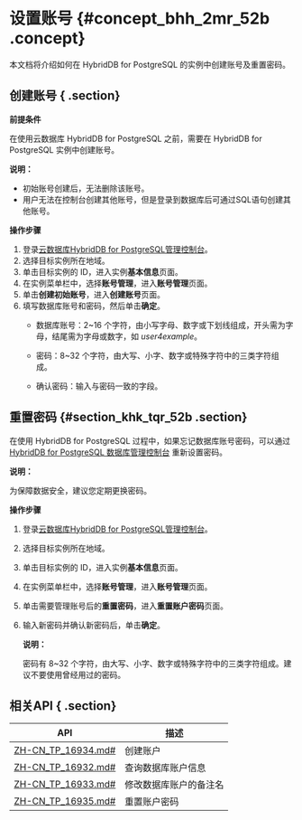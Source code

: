 # 设置账号 {#concept_bhh_2mr_52b .concept}

本文档将介绍如何在 HybridDB for PostgreSQL 的实例中创建账号及重置密码。

## 创建账号 { .section}

**前提条件**

在使用云数据库 HybridDB for PostgreSQL 之前，需要在 HybridDB for PostgreSQL 实例中创建账号。

**说明：** 

-   初始账号创建后，无法删除该账号。
-   用户无法在控制台创建其他账号，但是登录到数据库后可通过SQL语句创建其他账号。

**操作步骤**

1.  登录[云数据库HybridDB for PostgreSQL管理控制台](https://gpdb.console.aliyun.com)。
2.  选择目标实例所在地域。
3.  单击目标实例的 ID，进入实例**基本信息**页面。
4.  在实例菜单栏中，选择**账号管理**，进入**账号管理**页面。
5.  单击**创建初始账号**，进入**创建账号**页面。
6.  填写数据库账号和密码，然后单击**确定**。
    -   数据库账号：2~16 个字符，由小写字母、数字或下划线组成，开头需为字母，结尾需为字母或数字，如 *user4example*。

    -   密码：8~32 个字符，由大写、小字、数字或特殊字符中的三类字符组成。

    -   确认密码：输入与密码一致的字段。


## 重置密码 {#section_khk_tqr_52b .section}

在使用 HybridDB for PostgreSQL 过程中，如果忘记数据库账号密码，可以通过 [HybridDB for PostgreSQL 数据库管理控制台](https://gpdb.console.aliyun.com) 重新设置密码。

**说明：** 

为保障数据安全，建议您定期更换密码。

**操作步骤**

1.  登录[云数据库HybridDB for PostgreSQL管理控制台](https://gpdb.console.aliyun.com)。
2.  选择目标实例所在地域。

3.  单击目标实例的 ID，进入实例**基本信息**页面。

4.  在实例菜单栏中，选择**账号管理**，进入**账号管理**页面。

5.  单击需要管理账号后的**重置密码**，进入**重置账户密码**页面。

6.  输入新密码并确认新密码后，单击**确定**。

    **说明：** 

    密码有 8~32 个字符，由大写、小字、数字或特殊字符中的三类字符组成。建议不要使用曾经用过的密码。


## 相关API { .section}

|API|描述|
|---|--|
|[ZH-CN\_TP\_16934.md\#](intl.zh-CN/API参考/账户管理/CreateAccount.md#)|创建账户|
|[ZH-CN\_TP\_16932.md\#](intl.zh-CN/API参考/账户管理/DescribeAccounts.md#)|查询数据库账户信息|
|[ZH-CN\_TP\_16933.md\#](intl.zh-CN/API参考/账户管理/ModifyAccountDescription.md#)|修改数据库账户的备注名|
|[ZH-CN\_TP\_16935.md\#](intl.zh-CN/API参考/账户管理/ResetAccountPassword.md#)|重置账户密码|

